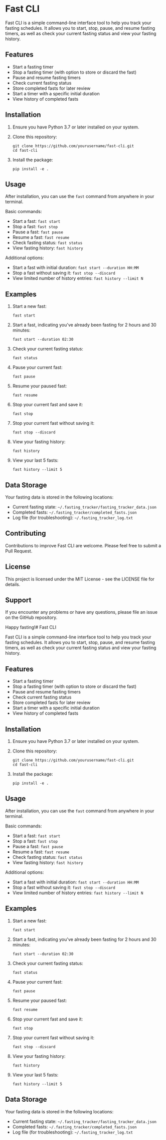 # Fast CLI

Fast CLI is a simple command-line interface tool to help you track your fasting schedules. It allows you to start, stop, pause, and resume fasting timers, as well as check your current fasting status and view your fasting history.

## Features

- Start a fasting timer
- Stop a fasting timer (with option to store or discard the fast)
- Pause and resume fasting timers
- Check current fasting status
- Store completed fasts for later review
- Start a timer with a specific initial duration
- View history of completed fasts

## Installation

1. Ensure you have Python 3.7 or later installed on your system.

2. Clone this repository:
   ```
   git clone https://github.com/yourusername/fast-cli.git
   cd fast-cli
   ```

3. Install the package:
   ```
   pip install -e .
   ```

## Usage

After installation, you can use the `fast` command from anywhere in your terminal.

Basic commands:

- Start a fast: `fast start`
- Stop a fast: `fast stop`
- Pause a fast: `fast pause`
- Resume a fast: `fast resume`
- Check fasting status: `fast status`
- View fasting history: `fast history`

Additional options:

- Start a fast with initial duration: `fast start --duration HH:MM`
- Stop a fast without saving it: `fast stop --discard`
- View limited number of history entries: `fast history --limit N`

## Examples

1. Start a new fast:
   ```
   fast start
   ```

2. Start a fast, indicating you've already been fasting for 2 hours and 30 minutes:
   ```
   fast start --duration 02:30
   ```

3. Check your current fasting status:
   ```
   fast status
   ```

4. Pause your current fast:
   ```
   fast pause
   ```

5. Resume your paused fast:
   ```
   fast resume
   ```

6. Stop your current fast and save it:
   ```
   fast stop
   ```

7. Stop your current fast without saving it:
   ```
   fast stop --discard
   ```

8. View your fasting history:
   ```
   fast history
   ```

9. View your last 5 fasts:
   ```
   fast history --limit 5
   ```

## Data Storage

Your fasting data is stored in the following locations:

- Current fasting state: `~/.fasting_tracker/fasting_tracker_data.json`
- Completed fasts: `~/.fasting_tracker/completed_fasts.json`
- Log file (for troubleshooting): `~/.fasting_tracker_log.txt`

## Contributing

Contributions to improve Fast CLI are welcome. Please feel free to submit a Pull Request.

## License

This project is licensed under the MIT License - see the LICENSE file for details.

## Support

If you encounter any problems or have any questions, please file an issue on the GitHub repository.

Happy fasting!# Fast CLI

Fast CLI is a simple command-line interface tool to help you track your fasting schedules. It allows you to start, stop, pause, and resume fasting timers, as well as check your current fasting status and view your fasting history.

## Features

- Start a fasting timer
- Stop a fasting timer (with option to store or discard the fast)
- Pause and resume fasting timers
- Check current fasting status
- Store completed fasts for later review
- Start a timer with a specific initial duration
- View history of completed fasts

## Installation

1. Ensure you have Python 3.7 or later installed on your system.

2. Clone this repository:
   ```
   git clone https://github.com/yourusername/fast-cli.git
   cd fast-cli
   ```

3. Install the package:
   ```
   pip install -e .
   ```

## Usage

After installation, you can use the `fast` command from anywhere in your terminal.

Basic commands:

- Start a fast: `fast start`
- Stop a fast: `fast stop`
- Pause a fast: `fast pause`
- Resume a fast: `fast resume`
- Check fasting status: `fast status`
- View fasting history: `fast history`

Additional options:

- Start a fast with initial duration: `fast start --duration HH:MM`
- Stop a fast without saving it: `fast stop --discard`
- View limited number of history entries: `fast history --limit N`

## Examples

1. Start a new fast:
   ```
   fast start
   ```

2. Start a fast, indicating you've already been fasting for 2 hours and 30 minutes:
   ```
   fast start --duration 02:30
   ```

3. Check your current fasting status:
   ```
   fast status
   ```

4. Pause your current fast:
   ```
   fast pause
   ```

5. Resume your paused fast:
   ```
   fast resume
   ```

6. Stop your current fast and save it:
   ```
   fast stop
   ```

7. Stop your current fast without saving it:
   ```
   fast stop --discard
   ```

8. View your fasting history:
   ```
   fast history
   ```

9. View your last 5 fasts:
   ```
   fast history --limit 5
   ```

## Data Storage

Your fasting data is stored in the following locations:

- Current fasting state: `~/.fasting_tracker/fasting_tracker_data.json`
- Completed fasts: `~/.fasting_tracker/completed_fasts.json`
- Log file (for troubleshooting): `~/.fasting_tracker_log.txt`